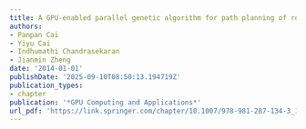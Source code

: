 ```yaml
---
title: A GPU-enabled parallel genetic algorithm for path planning of robotic operators
authors:
- Panpan Cai
- Yiyu Cai
- Indhumathi Chandrasekaran
- Jianmin Zheng
date: '2014-01-01'
publishDate: '2025-09-10T08:50:13.194719Z'
publication_types:
- chapter
publication: '*GPU Computing and Applications*'
url_pdf: 'https://link.springer.com/chapter/10.1007/978-981-287-134-3_1'
---
```

